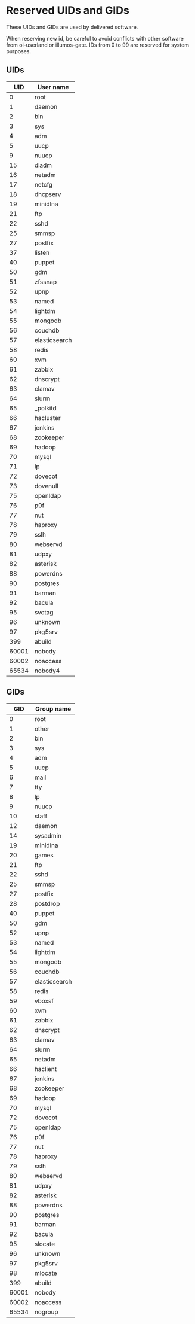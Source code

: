 # Reserved UIDs and GIDs

These UIDs and GIDs are used by delivered software.

When reserving new id, be careful to avoid conflicts with other software from oi-userland or illumos-gate.
IDs from 0 to 99 are reserved for system purposes. 

## UIDs

UID   | User name
----- | ---------
0     | root
1     | daemon
2     | bin
3     | sys
4     | adm
5     | uucp
9     | nuucp
15    | dladm
16    | netadm
17    | netcfg
18    | dhcpserv
19    | minidlna
21    | ftp
22    | sshd
25    | smmsp
27    | postfix
37    | listen
40    | puppet
50    | gdm
51    | zfssnap
52    | upnp
53    | named
54    | lightdm
55    | mongodb
56    | couchdb
57    | elasticsearch
58    | redis
60    | xvm
61    | zabbix
62    | dnscrypt
63    | clamav
64    | slurm
65    | \_polkitd
66    | hacluster
67    | jenkins
68    | zookeeper
69    | hadoop
70    | mysql
71    | lp
72    | dovecot
73    | dovenull
75    | openldap
76    | p0f
77    | nut
78    | haproxy
79    | sslh
80    | webservd
81    | udpxy
82    | asterisk
88    | powerdns
90    | postgres
91    | barman
92    | bacula
95    | svctag
96    | unknown
97    | pkg5srv
399   | abuild
60001 | nobody
60002 | noaccess
65534 | nobody4

## GIDs

GID   | Group name
----- | ----------
0     | root
1     | other
2     | bin
3     | sys
4     | adm
5     | uucp
6     | mail
7     | tty
8     | lp
9     | nuucp
10    | staff
12    | daemon
14    | sysadmin
19    | minidlna
20    | games
21    | ftp
22    | sshd
25    | smmsp
27    | postfix
28    | postdrop
40    | puppet
50    | gdm
52    | upnp
53    | named
54    | lightdm
55    | mongodb
56    | couchdb
57    | elasticsearch
58    | redis
59    | vboxsf
60    | xvm
61    | zabbix
62    | dnscrypt
63    | clamav
64    | slurm
65    | netadm
66    | haclient
67    | jenkins
68    | zookeeper
69    | hadoop
70    | mysql
72    | dovecot
75    | openldap
76    | p0f
77    | nut
78    | haproxy
79    | sslh
80    | webservd
81    | udpxy
82    | asterisk
88    | powerdns
90    | postgres
91    | barman
92    | bacula
95    | slocate
96    | unknown
97    | pkg5srv
98    | mlocate
399   | abuild
60001 | nobody
60002 | noaccess
65534 | nogroup

